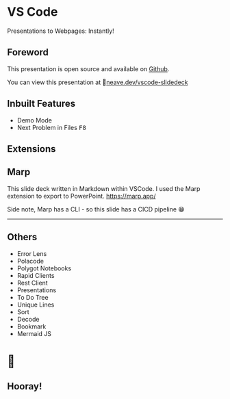 <!--
marp: true
theme: gaia
class:
 - invert
headingDivider: 2
paginate: true
-->

<!--
_class:
 - lead
 - invert
-->

# VS Code

Presentations to Webpages: Instantly!

## Foreword

This presentation is open source and available on [Github](https://github.com/peterneave/vscode-slidedeck).

You can view this presentation at 🔗[neave.dev/vscode-slidedeck](https://neave.dev/vscode-slidedeck)

## Inbuilt Features

- Demo Mode
- Next Problem in Files <kbd>F8</kbd>

## Extensions

## Marp

This slide deck written in Markdown within VSCode. I used the Marp extension to export to PowerPoint. <https://marp.app/>

Side note, Marp has a CLI - so this slide has a CICD pipeline 😁

---

## Others

* Error Lens
* Polacode
* Polygot Notebooks
* Rapid Clients
* Rest Client
* Presentations
* To Do Tree
* Unique Lines
* Sort
* Decode
* Bookmark
* Mermaid JS

<!--
## What?

[Marp](https://marp.app/) lets you create HTML slides from markdown (like this!).

This presentation is both a [website](https://alexsci.com/marp-to-pages) and a [README.md](https://github.com/ralexander-phi/marp-to-pages/blob/main/README.md).

## Why?

Treat your presentation the same way you treat code.

- Use git to track changes
- Pull requests to collaborate
- Deploy automatically
- See a problem? Open an issue!

## Setup

Want to create your own?

First, create a new repo [from the template repo](https://github.com/ralexander-phi/marp-to-pages).

![](img/use-template.png)

## Configure GitHub Pages

Open your new repo and [setup publishing](https://help.github.com/en/github/working-with-github-pages/configuring-a-publishing-source-for-your-github-pages-site#choosing-a-publishing-source).

You'll typically use `gh-pages` as the deploy branch.

## Review Build

Click on Actions tab and see if the build succeeded (it may take some time).

![](img/click-actions.png)

You should now see the generated files in the `gh-pages` branch.

## View webpage

Open your deployed webpage to see the content.

Out of the box you should see `README.md` as `/index.html` and `/README.pdf`. Slides under `docs/` are also converted.

## Running locally

Locally you'll run commands like:

```
$ marp README.md -o build/README.pdf
```

or

```
$ npx @marp-team/marp-cli@latest README.md -o build/README.pdf
```

## As a workflow step

The workflow runs an equivalent step:

```
- name: Marp Build (README.pdf)
  uses: docker://marpteam/marp-cli:v1.7.0
  with:
    args: README.md -o build/README.pdf
  env:
    MARP_USER: root:root
```

Note the `args` match the previous slide.

## Customizing the build

Anything in the `build/` folder will be deployed to GitHub Pages.

You can copy extra files or run further processing steps using other tools.

## Learn more about Marp

This is a good time to learn more about Marp. Here's some resources:

- [CommonMark](https://commonmark.org/)
- [Cheat Sheet](https://commonmark.org/help/)
- [Themes](https://github.com/marp-team/marp-core/tree/master/themes)
- [CSS Themes](https://marpit.marp.app/theme-css)
- [Directives](https://marpit.marp.app/directives)
- [VS Code plugin](https://marketplace.visualstudio.com/items?itemName=marp-team.marp-vscode)

## Example Sites

Known sites using this action are:

- [University of Illinois at Urbana-Champaign's CS 199 Even More Practice](https://cs199emp.netlify.app/) [(code)](https://github.com/harsh183/emp-125)
- [Exploring agent based models](https://roiarthurb.github.io/Talk-UMMISCO_06-07-2020/) [(code)](https://github.com/RoiArthurB/Talk-UMMISCO_06-07-2020)

Send a [pull request](https://github.com/ralexander-phi/marp-to-pages) to get your site added.

## Publish your slides

When you are ready to share your presentation, commit or merge to `main` and your content on GitHub Pages will automatically update.
-->

# 🎉
<!--
_class:
 - lead
 - invert
-->
## Hooray!
